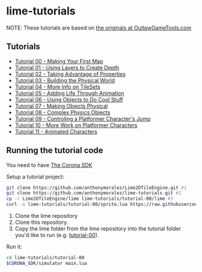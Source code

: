 lime-tutorials
==============

NOTE: These tutorials are based on [the originals at OutlawGameTools.com](http://lime.outlawgametools.com/tutorials-3/)
## Tutorials 
- [Tutorial 00 - Making Your First Map](tutorial-00)
- [Tutorial 01 - Using Layers to Create Depth](tutorial-01)
- [Tutorial 02 - Taking Advantage of Properties](tutorial-02)
- [Tutorial 03 - Building the Physical World](tutorial-03)
- [Tutorial 04 - More Info on TileSets](tutorial-04)
- [Tutorial 05 - Adding Life Through Animation](tutorial-05)
- [Tutorial 06 - Using Objects to Do Cool Stuff](tutorial-06)
- [Tutorial 07 - Making Objects Physical](tutorial-07)
- [Tutorial 08 - Complex Physics Objects](tutorial-08)
- [Tutorial 09 - Controling a Platformer Character's Jump](tutorial-09)
- [Tutorial 10 - More Work on Platformer Characters](tutorial-10)
- [Tutorial 11 - Animated Characters](tutorial-11)


## Running the tutorial code
You need to have [The Corona SDK](http://coronalabs.com/)

Setup a tutorial project:

```bash
git clone https://github.com/anthonymoralez/Lime2DTileEngine.git #1
git clone https://github.com/anthonymoralez/lime-tutorials.git #2
cp -r Lime2DTileEngine/lime lime-tutorials/tutorial-00/lime #3
curl -o lime-tutorials/tutorial-00/sprite.lua https://raw.githubusercontent.com/coronalabs/framework-sprite-legacy/master/sprite.lua #4
```

1. Clone the lime repository 
2. Clone this repository. 
3. Copy the lime folder from the lime repository into the tutorial folder you'd like to run (e.g. [tutorial-00](tutorial-00)). 

Run it:

```bash 
cd lime-tutorials/tutorial-00
$CORONA_SDK/simulator main.lua
```

